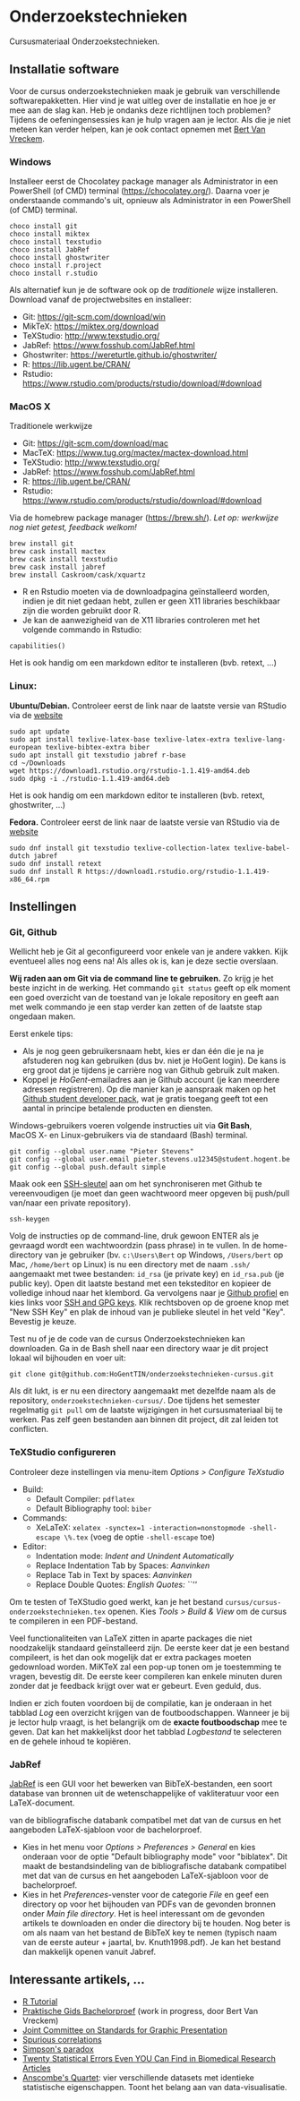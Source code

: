 # Onderzoekstechnieken

Cursusmateriaal Onderzoekstechnieken.

## Installatie software

Voor de cursus onderzoekstechnieken maak je gebruik van verschillende softwarepakketten. Hier vind je wat uitleg over de installatie en hoe je er mee aan de slag kan. Heb je ondanks deze richtlijnen toch problemen? Tijdens de oefeningensessies kan je hulp vragen aan je lector. Als die je niet meteen kan verder helpen, kan je ook contact opnemen met [Bert Van Vreckem](mailto:bert.vanvreckem@hogent.be?subject=[OZT]%20Vraag%20ivm%20software-installatie).

### Windows

Installeer eerst de Chocolatey package manager als Administrator in een PowerShell (of CMD) terminal (<https://chocolatey.org/>).
Daarna voer je onderstaande commando's uit, opnieuw als Administrator in een PowerShell (of CMD) terminal.

```
choco install git
choco install miktex
choco install texstudio
choco install JabRef
choco install ghostwriter
choco install r.project
choco install r.studio
```

Als alternatief kun je de software ook op de *traditionele* wijze installeren. Download vanaf de projectwebsites en installeer:

- Git: <https://git-scm.com/download/win>
- MikTeX: <https://miktex.org/download>
- TeXStudio: <http://www.texstudio.org/>
- JabRef: <https://www.fosshub.com/JabRef.html>
- Ghostwriter: <https://wereturtle.github.io/ghostwriter/>
- R: <https://lib.ugent.be/CRAN/>
- Rstudio: <https://www.rstudio.com/products/rstudio/download/#download>

### MacOS X

Traditionele werkwijze

- Git: <https://git-scm.com/download/mac>
- MacTeX: <https://www.tug.org/mactex/mactex-download.html>
- TeXStudio: <http://www.texstudio.org/>
- JabRef: <https://www.fosshub.com/JabRef.html>
- R: <https://lib.ugent.be/CRAN/>
- Rstudio: <https://www.rstudio.com/products/rstudio/download/#download>

Via de homebrew package manager (<https://brew.sh/>). *Let op: werkwijze nog niet getest, feedback welkom!*

```
brew install git
brew cask install mactex
brew cask install texstudio
brew cask install jabref
brew install Caskroom/cask/xquartz
```
- R en Rstudio moeten via de downloadpagina geïnstalleerd worden, indien je dit niet gedaan hebt, zullen er geen X11 libraries beschikbaar zijn die worden gebruikt door R. 
- Je kan de aanwezigheid van de X11 libraries controleren met het volgende commando in Rstudio:
```
capabilities()
```

Het is ook handig om een markdown editor te installeren (bvb. retext, ...)

### Linux:

**Ubuntu/Debian.** Controleer eerst de link naar de laatste versie van RStudio via de [website](https://www.rstudio.com/products/rstudio/download/#download)

```
sudo apt update
sudo apt install texlive-latex-base texlive-latex-extra texlive-lang-european texlive-bibtex-extra biber
sudo apt install git texstudio jabref r-base
cd ~/Downloads
wget https://download1.rstudio.org/rstudio-1.1.419-amd64.deb
sudo dpkg -i ./rstudio-1.1.419-amd64.deb
```

Het is ook handig om een markdown editor te installeren (bvb. retext, ghostwriter, ...)

**Fedora.** Controleer eerst de link naar de laatste versie van RStudio via de [website](https://www.rstudio.com/products/rstudio/download/#download)

```
sudo dnf install git texstudio texlive-collection-latex texlive-babel-dutch jabref
sudo dnf install retext
sudo dnf install R https://download1.rstudio.org/rstudio-1.1.419-x86_64.rpm
```

## Instellingen

### Git, Github

Wellicht heb je Git al geconfigureerd voor enkele van je andere vakken. Kijk eventueel alles nog eens na! Als alles ok is, kan je deze sectie overslaan.

**Wij raden aan om Git via de command line te gebruiken.** Zo krijg je het beste inzicht in de werking. Het commando `git status` geeft op elk moment een goed overzicht van de toestand van je lokale repository en geeft aan met welk commando je een stap verder kan zetten of de laatste stap ongedaan maken.

Eerst enkele tips:

- Als je nog geen gebruikersnaam hebt, kies er dan één die je na je afstuderen nog kan gebruiken (dus bv. niet je HoGent login). De kans is erg groot dat je tijdens je carrière nog van Github gebruik zult maken.
- Koppel je *HoGent*-emailadres aan je Github account (je kan meerdere adressen registreren). Op die manier kan je aanspraak maken op het [Github student developer pack](https://education.github.com/pack), wat je gratis toegang geeft tot een aantal in principe betalende producten en diensten.

Windows-gebruikers voeren volgende instructies uit via **Git Bash**,  
MacOS X- en Linux-gebruikers via de standaard (Bash) terminal.

```
git config --global user.name "Pieter Stevens"
git config --global user.email pieter.stevens.u12345@student.hogent.be
git config --global push.default simple
```

Maak ook een [SSH-sleutel](https://help.github.com/articles/connecting-to-github-with-ssh/) aan om het synchroniseren met Github te vereenvoudigen (je moet dan geen wachtwoord meer opgeven bij push/pull van/naar een private repository).

```
ssh-keygen
```

Volg de instructies op de command-line, druk gewoon ENTER als je gevraagd wordt een wachtwoordzin (pass phrase) in te vullen. In de home-directory van je gebruiker (bv. `c:\Users\Bert` op Windows, `/Users/bert` op Mac, `/home/bert` op Linux) is nu een directory met de naam `.ssh/` aangemaakt met twee bestanden: `id_rsa` (je private key) en `id_rsa.pub` (je public key). Open dit laatste bestand met een teksteditor en kopieer de volledige inhoud naar het klembord. Ga vervolgens naar je [Github profiel](https://github.com/settings/profile) en kies links voor [SSH and GPG keys](https://github.com/settings/keys). Klik rechtsboven op de groene knop met "New SSH Key" en plak de inhoud van je publieke sleutel in het veld "Key". Bevestig je keuze.

Test nu of je de code van de cursus Onderzoekstechnieken kan downloaden. Ga in de Bash shell naar een directory waar je dit project lokaal wil bijhouden en voer uit:

```
git clone git@github.com:HoGentTIN/onderzoekstechnieken-cursus.git
```

Als dit lukt, is er nu een directory aangemaakt met dezelfde naam als de repository, `onderzoekstechnieken-cursus/`. Doe tijdens het semester regelmatig `git pull` om de laatste wijzigingen in het cursusmateriaal bij te werken. Pas zelf geen bestanden aan binnen dit project, dit zal leiden tot conflicten.

### TeXStudio configureren

Controleer deze instellingen via menu-item *Options > Configure TeXstudio*

- Build:
    - Default Compiler: `pdflatex`
    - Default Bibliography tool: `biber`
- Commands:
    - XeLaTeX: `xelatex -synctex=1 -interaction=nonstopmode -shell-escape \%.tex` (voeg de optie `-shell-escape` toe)
- Editor:
    - Indentation mode: *Indent and Unindent Automatically*
    - Replace Indentation Tab by Spaces: *Aanvinken*
    - Replace Tab in Text by spaces: *Aanvinken*
    - Replace Double Quotes: *English Quotes: ``''*

Om te testen of TeXStudio goed werkt, kan je het bestand `cursus/cursus-onderzoekstechnieken.tex` openen. Kies *Tools > Build & View* om de cursus te compileren in een PDF-bestand.

Veel functionaliteiten van LaTeX zitten in aparte packages die niet noodzakelijk standaard geïnstalleerd zijn. De eerste keer dat je een bestand compileert, is het dan ook mogelijk dat er extra packages moeten gedownload worden. MiKTeX zal een pop-up tonen om je toestemming te vragen, bevestig dit. De eerste keer compileren kan enkele minuten duren zonder dat je feedback krijgt over wat er gebeurt. Even geduld, dus.

Indien er zich fouten voordoen bij de compilatie, kan je onderaan in het tabblad *Log* een overzicht krijgen van de foutboodschappen. Wanneer je bij je lector hulp vraagt, is het belangrijk om de **exacte foutboodschap** mee te geven. Dat kan het makkelijkst door het tabblad *Logbestand* te selecteren en de gehele inhoud te kopiëren.

### JabRef

[JabRef](http://www.jabref.org/) is een GUI voor het bewerken van BibTeX-bestanden, een soort database van bronnen uit de wetenschappelijke of vakliteratuur voor een LaTeX-document.

van de bibliografische databank compatibel met dat van de cursus en het aangeboden LaTeX-sjabloon voor de bachelorproef.
- Kies in het menu voor *Options > Preferences > General* en kies onderaan voor de optie "Default bibliography mode" voor "biblatex". Dit maakt de bestandsindeling van de bibliografische databank compatibel met dat van de cursus en het aangeboden LaTeX-sjabloon voor de bachelorproef.
- Kies in het *Preferences*-venster voor de categorie *File* en geef een directory op voor het bijhouden van PDFs van de gevonden bronnen onder *Main file directory*. Het is heel interessant om de gevonden artikels te downloaden en onder die directory bij te houden. Nog beter is om als naam van het bestand de BibTeX key te nemen (typisch naam van de eerste auteur + jaartal, bv. Knuth1998.pdf). Je kan het bestand dan makkelijk openen vanuit Jabref.

## Interessante artikels, ...

- [R Tutorial](https://www.tutorialspoint.com/r/)
- [Praktische Gids Bachelorproef](https://github.com/bertvv/bachproef-gids) (work in progress, door Bert Van Vreckem)
- [Joint Committee on Standards for Graphic Presentation](http://www.jstor.org/stable/2965153?seq=1#page_scan_tab_contents)
- [Spurious correlations](http://dangerousminds.net/comments/spurious_correlations_between_nicolas_cage_movies_and_swimming_pool)
- [Simpson's paradox](https://en.wikipedia.org/wiki/Simpson%27s_paradox)
- [Twenty Statistical Errors Even YOU Can Find in Biomedical Research Articles](http://web.udl.es/Biomath/Bioestadistica/CMJ%2020%20stat%20errors.pdf)
- [Anscombe's Quartet](https://en.wikipedia.org/wiki/Anscombe%27s_quartet): vier verschillende datasets met identieke statistische eigenschappen. Toont het belang aan van data-visualisatie.
